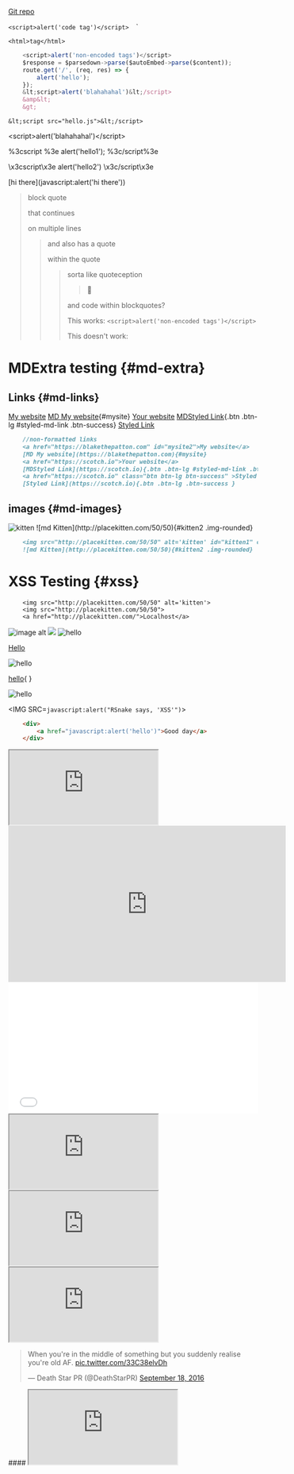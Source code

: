 [Git repo](https://github.com/blakethepatton/xss-quickfix)

<script>alert('xss')</script>
> <script>alert('blockquote')</script> 

`<script>alert('code tag')</script> 
`<script>alert('code tag')</script>`

```<html>tag</html>```
```javascript
    <script>alert('non-encoded tags')</script>
    $response = $parsedown->parse($autoEmbed->parse($content));
    route.get('/', (req, res) => {
        alert('hello');
    });
    &lt;script>alert('blahahahal')&lt;/script>
    &amp&lt;
    &gt;

```
```markup 
&lt;script src="hello.js">&lt;/script> 
``` 
&lt;script>alert('blahahahal')&lt;/script>

%3cscript %3e alert('hello1'); %3c/script%3e

\x3cscript\x3e alert('hello2') \x3c/script\x3e

[hi there](javascript:alert('hi there'))
> block quote
> 
> that continues
> 
> on multiple lines
> 
> > and also has a quote
> > 
> > within the quote
> > 
> > > sorta like quoteception
> > > 
> > > > 🤔
> > > 
> > > and code within blockquotes?
> > > 
> > > This works: `<script>alert('non-encoded tags')</script>`
> > > 
> > > This doesn't work: <script>alert('non-encoded tags')</script>

# MDExtra testing {#md-extra}

## Links {#md-links}

<a href="https://blakethepatton.com" id="mysite2">My website</a>
[MD My website](https://blakethepatton.com){#mysite}
<a href="https://scotch.io">Your website</a>
[MDStyled Link](https://scotch.io){.btn .btn-lg #styled-md-link .btn-success}
<a href="https://scotch.io" class="btn btn-lg btn-success">Styled Link</a>

```markdown
    //non-formatted links
    <a href="https://blakethepatton.com" id="mysite2">My website</a>
    [MD My website](https://blakethepatton.com){#mysite}
    <a href="https://scotch.io">Your website</a>
    [MDStyled Link](https://scotch.io){.btn .btn-lg #styled-md-link .btn-success}
    <a href="https://scotch.io" class="btn btn-lg btn-success" >Styled Link</a>
    [Styled Link](https://scotch.io){.btn .btn-lg .btn-success }
```
## images {#md-images}

<img src="http://placekitten.com/50/50" alt='kitten' id="kitten1" class=" img-circle">
![md Kitten](http://placekitten.com/50/50){#kitten2 .img-rounded}

```markdown
    <img src="http://placekitten.com/50/50" alt='kitten' id="kitten1" class=" img-circle">
    ![md Kitten](http://placekitten.com/50/50){#kitten2 .img-rounded}
```

# XSS Testing {#xss}

``` 
    <img src="http://placekitten.com/50/50" alt='kitten'>
    <img src="http://placekitten.com/50/50">
    <a href="http://placekitten.com/">Localhost</a>
```

<img src="https://placekitten.com/50/50" onerror="alert(/DOM-XSS/)" alt="image alt">
<img src="https://placekitten.com/50/50">

<img src="/" onerror="alert(/DOM-XSS/)" alt="hello">

<a href="javascript:alert('hello')">Hello</a>

<img src="javascript:alert('hello')" alt='hello'>

[hello](JavaScript:alert('hello')){ }

![hello](JavaScript:alert('hello'))

<IMG SRC=`javascript:alert("RSnake says, 'XSS'")`>

```html
    <div>
        <a href="javascript:alert('hello')">Good day</a>
    </div>
```


<iframe src="http://blakethepatton.com"></iframe>
<iframe width="560" height="315" src="https://www.youtube.com/embed/VcDy8HEg1QY" frameborder="0" allowfullscreen></iframe>
<iframe height='265' scrolling='no' src='//codepen.io/devildrey33/embed/EgKGaa/?height=265&theme-id=0&default-tab=js,result&embed-version=2' frameborder='no' allowtransparency='true' allowfullscreen='true' style='width: 100%;'>See the Pen <a href='http://codepen.io/devildrey33/pen/EgKGaa/'>Sinusoidal</a> by Josep Antoni Bover Comas (<a href='http://codepen.io/devildrey33'>@devildrey33</a>) on <a href='http://codepen.io'>CodePen</a>.
</iframe>
<iframe src="https://embed.plnkr.co/43m1gq/"></iframe>
<iframe src="https://jsfiddle.net/k2n7koa4/embedded/"></iframe>
<iframe src="http://cssdeck.com/labs/full/lyd1w2nh"></iframe>
<blockquote class="twitter-tweet" data-lang="en"><p lang="en" dir="ltr">When you&#39;re in the middle of something but you suddenly realise you&#39;re old AF. <a href="https://t.co/33C38elvDh">pic.twitter.com/33C38elvDh</a></p>&mdash; Death Star PR (@DeathStarPR) <a href="https://twitter.com/DeathStarPR/status/777651589993467904">September 18, 2016</a></blockquote>
<script async src="//platform.twitter.com/widgets.js" charset="utf-8"></script>
#### 
<iframe src="https://widget-prime.rafflecopter.com/classic/aff53f5/main.html"></iframe>